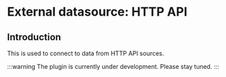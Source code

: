 # External datasource: HTTP API

<PluginInfo commercial="true" name="data-source-http-api"></PluginInfo>

## Introduction

This is used to connect to data from HTTP API sources.

:::warning
The plugin is currently under development. Please stay tuned.
:::
